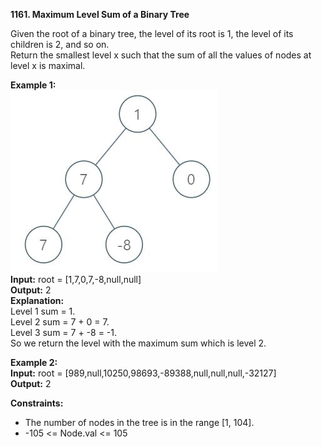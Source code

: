 **1161. Maximum Level Sum of a Binary Tree**

Given the root of a binary tree, the level of its root is 1, the level of its children is 2, and so on.  
Return the smallest level x such that the sum of all the values of nodes at level x is maximal.  

**Example 1:**  
![img.png](img.png)  
**Input:** root = [1,7,0,7,-8,null,null]  
**Output:** 2  
**Explanation:**  
Level 1 sum = 1.  
Level 2 sum = 7 + 0 = 7.  
Level 3 sum = 7 + -8 = -1.  
So we return the level with the maximum sum which is level 2.  

**Example 2:**  
**Input:** root = [989,null,10250,98693,-89388,null,null,null,-32127]  
**Output:** 2  

**Constraints:**
- The number of nodes in the tree is in the range [1, 104].
- -105 <= Node.val <= 105